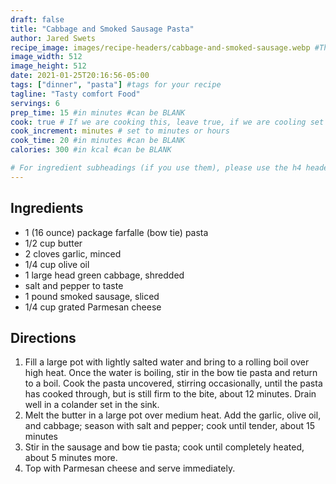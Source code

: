 ```yaml
---
draft: false
title: "Cabbage and Smoked Sausage Pasta"
author: Jared Swets
recipe_image: images/recipe-headers/cabbage-and-smoked-sausage.webp #The image for your recipe
image_width: 512
image_height: 512
date: 2021-01-25T20:16:56-05:00
tags: ["dinner", "pasta"] #tags for your recipe
tagline: "Tasty comfort Food"
servings: 6
prep_time: 15 #in minutes #can be BLANK
cook: true # If we are cooking this, leave true, if we are cooling set to false
cook_increment: minutes # set to minutes or hours
cook_time: 20 #in minutes #can be BLANK
calories: 300 #in kcal #can be BLANK

# For ingredient subheadings (if you use them), please use the h4 header.  For print view I have those elements targeted
---
```


## Ingredients

- 1 (16 ounce) package farfalle (bow tie) pasta
- 1/2 cup butter
- 2 cloves garlic, minced
- 1/4 cup olive oil
- 1 large head green cabbage, shredded
- salt and pepper to taste
- 1 pound smoked sausage, sliced
- 1/4 cup grated Parmesan cheese

## Directions

1. Fill a large pot with lightly salted water and bring to a rolling boil over high heat. Once the water is boiling, stir in the bow tie pasta and return to a boil. Cook the pasta uncovered, stirring occasionally, until the pasta has cooked through, but is still firm to the bite, about 12 minutes. Drain well in a colander set in the sink.
2. Melt the butter in a large pot over medium heat. Add the garlic, olive oil, and cabbage; season with salt and pepper; cook until tender, about 15 minutes
3. Stir in the sausage and bow tie pasta; cook until completely heated, about 5 minutes more.
4. Top with Parmesan cheese and serve immediately.
